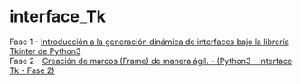 # interface_Tk

Fase 1 - <a href="https://www.youtube.com/watch?v=DjicZnXHK1o&t=8s">
         Introducción a la generación dinámica de interfaces bajo la librería Tkinter de Python3
         </a></br>
Fase 2 - <a href="https://www.youtube.com/watch?v=u_oGPSUX61g">
         Creación de marcos (Frame) de manera ágil. - (Python3 - Interface Tk - Fase 2)
         </a></br>
